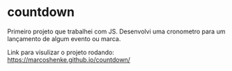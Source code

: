 # countdown
Primeiro projeto que trabalhei com JS. Desenvolvi uma cronometro para um lançamento de algum evento ou marca.

Link para visulizar o projeto rodando: https://marcoshenke.github.io/countdown/
